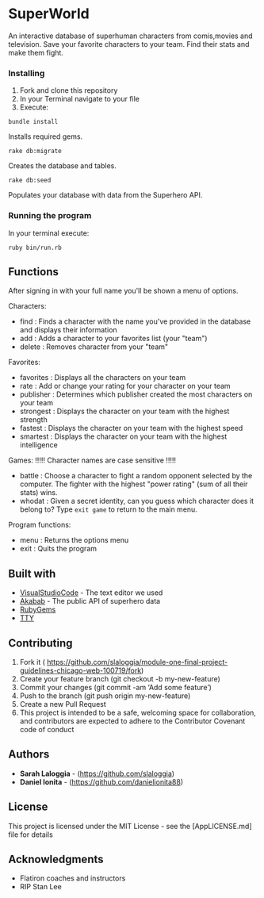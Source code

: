 # SuperWorld

An interactive database of superhuman characters from comis,movies and television.
Save your favorite characters to your team. Find their stats and make them fight.

### Installing

1. Fork and clone this repository
2. In your Terminal navigate to your file 
3. Execute:

```
bundle install 
```    
Installs required gems.

```
rake db:migrate
```
Creates the database and tables.
```
rake db:seed
```
Populates your database with data from the Superhero API.

### Running the program

In your terminal execute: 

```
ruby bin/run.rb
```

## Functions

After signing in with your full name you'll be shown a menu of options.

Characters:

- find :     Finds a character with the name you've provided in the database and displays their               information
- add :      Adds a character to your favorites list (your "team")
- delete :   Removes character from your "team"

Favorites:

- favorites : Displays all the characters on your team
- rate :      Add or change your rating for your character on your team
- publisher : Determines which publisher created the most characters on your team
- strongest : Displays the character on your team with the highest strength
- fastest :   Displays the character on your team with the highest speed
- smartest :  Displays the character on your team with the highest intelligence

Games:
   !!!!! Character names are case sensitive !!!!!
   
- battle :    Choose a character to fight a random opponent selected by the computer.
              The fighter with the highest "power rating" (sum of all their stats) wins.
- whodat :    Given a secret identity, can you guess which character does it belong to?
              Type ``` exit game ``` to return to the main menu.

Program functions: 

- menu :      Returns the options menu
- exit :      Quits the program


## Built with

* [VisualStudioCode](https://code.visualstudio.com/) - The text editor we used
* [Akabab](https://akabab.github.io/superhero-api/api/all.json) - The public API of superhero data
* [RubyGems](https://rubygems.org) 
* [TTY](https://ttytoolkit.org/)

## Contributing

1. Fork it ( https://github.com/slaloggia/module-one-final-project-guidelines-chicago-web-100719/fork)
2. Create your feature branch (git checkout -b my-new-feature)
3. Commit your changes (git commit -am ‘Add some feature’)
4. Push to the branch (git push origin my-new-feature)
5. Create a new Pull Request
6. This project is intended to be a safe, welcoming space for collaboration, and contributors are expected to adhere to the Contributor Covenant code of conduct



## Authors

* **Sarah Laloggia** - (https://github.com/slaloggia)
* **Daniel Ionita** - (https://github.com/danielionita88)



## License

This project is licensed under the MIT License - see the [AppLICENSE.md] file for details

## Acknowledgments

*  Flatiron coaches and instructors
*  RIP Stan Lee


